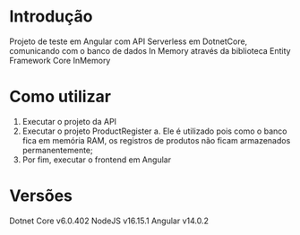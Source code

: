 
# Introdução
Projeto de teste em Angular com API Serverless em DotnetCore, comunicando com o banco de dados In Memory através da biblioteca Entity Framework Core InMemory

# Como utilizar
1. Executar o projeto da API
2. Executar o projeto ProductRegister
	a. Ele é utilizado pois como o banco fica em memória RAM, os registros de produtos não ficam armazenados permanentemente;
3. Por fim, executar o frontend em Angular


# Versões
Dotnet Core v6.0.402
NodeJS  v16.15.1
Angular v14.0.2
